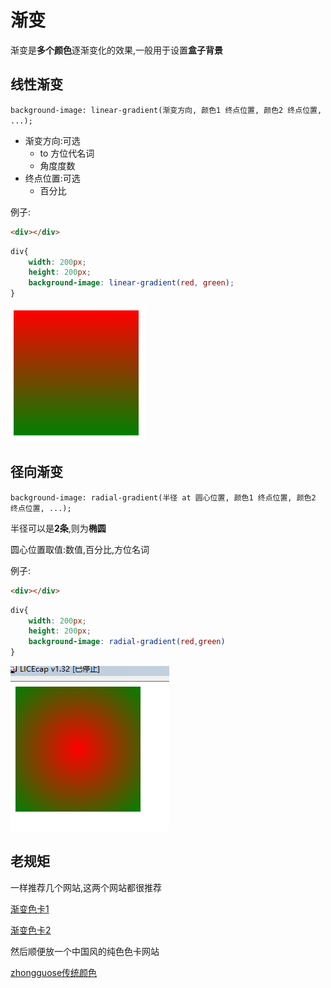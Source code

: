 # 渐变

渐变是**多个颜色**逐渐变化的效果,一般用于设置**盒子背景**

## 线性渐变

`background-image: linear-gradient(渐变方向, 颜色1 终点位置, 颜色2 终点位置, ...);`

* 渐变方向:可选
  * to 方位代名词
  * 角度度数
* 终点位置:可选
  * 百分比

例子:

```html
<div></div>
```

```css
div{
    width: 200px;
    height: 200px;
    background-image: linear-gradient(red, green);
}
```

![45-1](assets/45-1.png)

## 径向渐变

`background-image: radial-gradient(半径 at 圆心位置, 颜色1 终点位置, 颜色2 终点位置, ...);`

半径可以是**2条**,则为**椭圆**

圆心位置取值:数值,百分比,方位名词

例子:

```html
<div></div>
```

```css
div{
    width: 200px;
    height: 200px;
    background-image: radial-gradient(red,green)
}
```

![45-2](assets/45-2.png)

## 老规矩

一样推荐几个网站,这两个网站都很推荐

[渐变色卡1](https://webkul.github.io/coolhue/)

[渐变色卡2](https://gradient.shapefactory.co/)

然后顺便放一个中国风的纯色色卡网站

[zhongguose传统颜色](http://zhongguose.com/)
